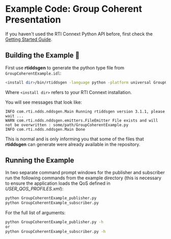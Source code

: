# Example Code: Group Coherent Presentation

If you haven't used the RTI Connext Python API before, first check the
[Getting Started Guide](https://community.rti.com/static/documentation/connext-dds/6.0.1/api/connext_dds/api_python/index.html).

## Building the Example :wrench:
First use **rtiddsgen** to generate the python type file from
`GroupCoherentExample.idl`:

```sh
<install dir>/bin/rtiddsgen -language python -platform universal GroupCoherentExample.idl
```

Where `<install dir>` refers to your RTI Connext installation.

You will see messages that look like:

```plaintext
INFO com.rti.ndds.nddsgen.Main Running rtiddsgen version 3.1.1, please wait ...
WARN com.rti.ndds.nddsgen.emitters.FileEmitter File exists and will not be overwritten : some/path/GroupCoherentExample.py
INFO com.rti.ndds.nddsgen.Main Done
```

This is normal and is only informing you that some of the files that **rtiddsgen**
can generate were already available in the repository.

## Running the Example

In two separate command prompt windows for the publisher and subscriber run the
following commands from the example directory (this is necessary to ensure the
application loads the QoS defined in *USER_QOS_PROFILES.xml*):

```sh
python GroupCoherentExample_publisher.py
python GroupCoherentExample_subscriber.py
```

For the full list of arguments:

```sh
python GroupCoherentExample_publisher.py -h
or
python GroupCoherentExample_subscriber.py -h
```
